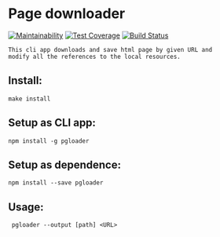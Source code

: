  # Page downloader
[![Maintainability](https://api.codeclimate.com/v1/badges/fb98b6493c2108621067/maintainability)](https://codeclimate.com/github/VladVes/project-lvl3-s130/maintainability)
[![Test Coverage](https://api.codeclimate.com/v1/badges/fb98b6493c2108621067/test_coverage)](https://codeclimate.com/github/VladVes/project-lvl3-s130/test_coverage)
[![Build Status](https://www.travis-ci.org/VladVes/project-lvl3-s130.svg?branch=master)](https://www.travis-ci.org/VladVes/project-lvl3-s130)

```
This cli app downloads and save html page by given URL and
modify all the references to the local resources.
```

## Install:
```
make install
```
## Setup as CLI app:
```
npm install -g pgloader
```
## Setup as dependence:
```
npm install --save pgloader
```
## Usage:
```
 pgloader --output [path] <URL>
```
